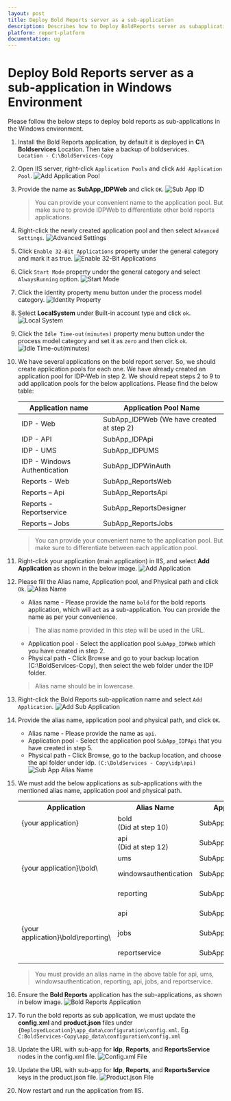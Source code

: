 ```yaml
---
layout: post
title: Deploy Bold Reports server as a sub-application
description: Describes how to Deploy BoldReports server as subapplication in windows Environment with the Bold Reports Enterprise Edition.
platform: report-platform
documentation: ug
---
```


# Deploy Bold Reports server as a sub-application in Windows Environment

Please follow the below steps to deploy bold reports as sub-applications in the Windows environment.

1. Install the Bold Reports application, by default it is deployed in **C:\ Boldservices** Location. Then take a backup of boldservices.
<br>`Location - C:\BoldServices-Copy`</br>

2. Open IIS server, right-click `Application Pools` and click `Add Application Pool`.
   ![Add Application Pool](/static/assets/on-premise/images/how-to/subapplication-in-windows/add-application-pool.png)

3. Provide the name as **SubApp_IDPWeb** and click `OK`.
   ![Sub App ID](/static/assets/on-premise/images/how-to/subapplication-in-windows/sub-app-id.png)
   > You can provide your convenient name to the application pool. But make sure to provide IDPWeb to differentiate other bold reports applications.

4. Right-click the newly created application pool and then select `Advanced Settings`.
   ![Advanced Settings](/static/assets/on-premise/images/how-to/subapplication-in-windows/advanced-settings.png)

5. Click `Enable 32-Bit Applications` property under the general category and mark it as true.
   ![Enable 32-Bit Applications](/static/assets/on-premise/images/how-to/subapplication-in-windows/enable-applications.png)

6. Click `Start Mode` property under the general category and select `AlwaysRunning` option.
   ![Start Mode](/static/assets/on-premise/images/how-to/subapplication-in-windows/start-mode.png)

7. Click the identity property menu button under the process model category.
   ![Identity Property](/static/assets/on-premise/images/how-to/subapplication-in-windows/identity-property.png)

8. Select **LocalSystem** under Built-in account type and click `ok`.
   ![Local System](/static/assets/on-premise/images/how-to/subapplication-in-windows/local-system.png)

9. Click the `Idle Time-out(minutes)` property menu button under the process model category and set it as `zero` and then click `ok`.
     ![Idle Time-out(minutes)](/static/assets/on-premise/images/how-to/subapplication-in-windows/idle-time-out.png)

10. We have several applications on the bold report server. So, we should create application pools for each one. We have already created an application pool for IDP-Web in step 2. We should repeat steps 2 to 9 to add application pools for the below applications. Please find the below table:

    | Application name | Application Pool Name |
    | ---------------- | --------------------- |
    | IDP - Web | SubApp_IDPWeb (We have created at step 2) |
    | IDP - API | SubApp_IDPApi |
    | IDP - UMS | SubApp_IDPUMS |
    | IDP - Windows Authentication | SubApp_IDPWinAuth |
    | Reports - Web | SubApp_ReportsWeb |
    | Reports – Api | SubApp_ReportsApi |
    | Reports - Reportservice | SubApp_ReportsDesigner |
    | Reports – Jobs | SubApp_ReportsJobs |
    > You can provide your convenient name to the application pool. But make sure to differentiate between each application pool.

11. Right-click your application (main application) in IIS, and select **Add Application** as shown in the below image.
   ![Add Application](/static/assets/on-premise/images/how-to/subapplication-in-windows/add-main-application.png)

12. Please fill the Alias name, Application pool, and Physical path and click `Ok`.
    ![Alias Name](/static/assets/on-premise/images/how-to/subapplication-in-windows/alias-name.png)
    * Alias name - Please provide the name `bold` for the bold reports application, which will act as a sub-application. You can provide the name as per your convenience.
    > The alias name provided in this step will be used in the URL.
    * Application pool - Select the application pool `SubApp_IDPWeb` which you have created in step 2.
    * Physical path - Click Browse and go to your backup location (C:\BoldServices-Copy), then select the web folder under the IDP folder.
    > Alias name should be in lowercase.

13. Right-click the Bold Reports sub-application name and select `Add Application`.
    ![Add Sub Application](/static/assets/on-premise/images/how-to/subapplication-in-windows/add-sub-application.png)

14. Provide the alias name, application pool and physical path, and click `OK`.
    * Alias name - Please provide the name as `api`.
    * Application pool - Select the application pool `SubApp_IDPApi` that you have created in step 5.
    * Physical path - Click Browse, go to the backup location, and choose the api folder under idp.
    `(C:\BoldServices - Copy\idp\api)`
    ![Sub App Alias Name](/static/assets/on-premise/images/how-to/subapplication-in-windows/sub-app-alias-name.png)

15. We must add the below applications as sub-applications with the mentioned alias name, application pool and physical path.

    <table>
     <tr>
     <th>Application</th>
     <th>Alias Name</th>
     <th>Application Pool</th>
     <th>Physical path</th>
     <th>Example</th>
     </tr>
     <tr>
     <td>{your application}</td>
     <td>bold <br> (Did at step 10)</td>
     <td>SubApp_IDPWeb</td>
     <td>{Deployed location}\idp\web</td>
     <td>C:\BoldServices - Copy\idp\web</td>
     </tr>
     <tr>
     <td rowspan="4">{your application}\bold\</td>
     <td>api <br> (Did at step 12) </br></td>
     <td>SubApp_IDPApi</td>
     <td>{Deployed location}\idp\api</td>
     <td>C:\BoldServices - Copy\idp\api</td>
     </tr>
     <tr>
     <td>ums</td>
     <td>SubApp_IDPUMS</td>
     <td>{Deployed location}\idp\ums</td>
     <td>C:\BoldServices - Copy\idp\ums</td>
     </tr>
     <tr>
     <td>windowsauthentication</td>
     <td>SubApp_IDPWinAuth</td>
     <td>{Deployed location}\idp\winauth</td>
     <td>C:\BoldServices - Copy\idp\windowsauthentication</td>
     </tr>
     <tr>
     <td>reporting</td>
     <td>SubApp_ReportsWeb</td>
     <td>{Deployed location}\reporting\web</td>
     <td>C:\BoldServices - Copy\reporting\web</td>
     </tr>
     <tr>
     <td rowspan="3">{your application}\bold\reporting\</td>
     <td>api</td>
     <td>SubApp_ReportsApi</td>
     <td>{Deployed location}\reporting\api</td>
     <td>C:\BoldServices - Copy\reporting\api</td>
     </tr>
     <tr>
     <td>jobs</td>
     <td>SubApp_ReportsJobs</td>
     <td>{Deployed location}\reporting\jobs</td>
     <td>C:\BoldServices - Copy\reporting\jobs</td>
     </tr>
     <tr>
     <td>reportservice</td>
     <td>SubApp_ReportsDesigner</td>
     <td>{Deployed location}\reporting\reportservice</td>
     <td>C:\BoldServices - Copy\reporting\reportservice</td>
     </tr>
    </table>

    > You must provide an alias name in the above table for api, ums, windowsauthentication, reporting, api, jobs, and reportservice.

16. Ensure the **Bold Reports** application has the sub-applications, as shown in below image.
    ![Bold Reports Application](/static/assets/on-premise/images/how-to/subapplication-in-windows/boldreports-application.png)

17. To run the bold reports as sub application, we must update the **config.xml** and **product.json** files under `{DeployedLocation}\app_data\configuration\config.xml`.
    Eg. `C:BoldServices-Copy\app_data\configuration\config.xml`

18. Update the URL with sub-app for **Idp**, **Reports**, and **ReportsService** nodes in the config.xml file.
    ![Config.xml File](/static/assets/on-premise/images/how-to/subapplication-in-windows/config-xml-file.png)

19. Update the URL with sub-app for **Idp**, **Reports**, and **ReportsService** keys in the product.json file.
    ![Product.json File](/static/assets/on-premise/images/how-to/subapplication-in-windows/product-json-file.png)

20. Now restart and run the application from IIS.